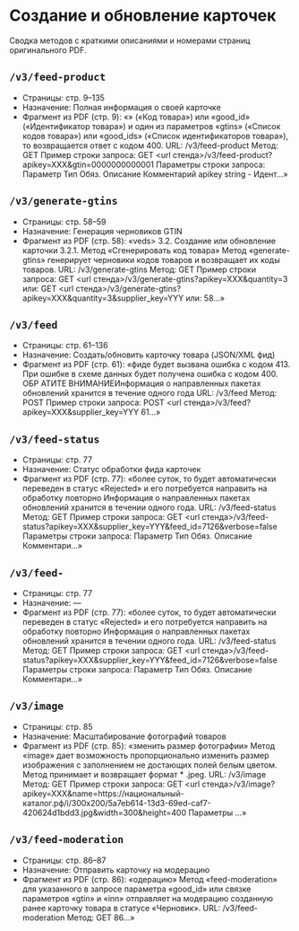# Создание и обновление карточек

Сводка методов с краткими описаниями и номерами страниц оригинального PDF.

## `/v3/feed-product`

- Страницы: стр. 9–135
- Назначение: Полная информация о своей карточке
- Фрагмент из PDF (стр. 9): «» («Код товара») или «good_id» («Идентификатор товара») и один из параметров «gtins» («Список кодов товара») или «good_ids» («Список идентификаторов товара»), то возвращается ответ с кодом 400. URL: /v3/feed-product Метод: GET Пример строки запроса: GET <url стенда>/v3/feed-product?apikey=XXX&gtin=0000000000001 Параметры строки запроса: Параметр Тип Обяз. Описание Комментарий apikey string - Идент…»

## `/v3/generate-gtins`

- Страницы: стр. 58–59
- Назначение: Генерация черновиков GTIN
- Фрагмент из PDF (стр. 58): «veds> </result> </root> 3.2. Создание или обновление карточки 3.2.1. Метод «Сгенерировать код товара» Метод «generate-gtins» генерирует черновики кодов товаров и возвращает их коды товаров. URL: /v3/generate-gtins Метод: GET Пример строки запроса: GET <url стенда>/v3/generate-gtins?apikey=XXX&quantity=3 или: GET <url стенда>/v3/generate-gtins?apikey=XXX&quantity=3&supplier_key=YYY или: 58…»

## `/v3/feed`

- Страницы: стр. 61–136
- Назначение: Создать/обновить карточку товара (JSON/XML фид)
- Фрагмент из PDF (стр. 61): «фиде будет вызвана ошибка с кодом 413. При ошибке в схеме данных будет получена ошибка с кодом 400. ОБР АТИТЕ ВНИМАНИЕИнформация о направленных пакетах обновлений хранится в течение одного года URL: /v3/feed Метод: POST Пример строки запроса: POST <url стенда>/v3/feed?apikey=XXX&supplier_key=YYY 61…»

## `/v3/feed-status`

- Страницы: стр. 77
- Назначение: Статус обработки фида карточек
- Фрагмент из PDF (стр. 77): «более суток, то будет автоматически переведен в статус «Rejected» и его потребуется направить на обработку повторно Информация о направленных пакетах обновлений хранится в течении одного года. URL: /v3/feed-status Метод: GET Пример строки запроса: GET <url стенда>/v3/feed- status?apikey=XXX&supplier_key=YYY&feed_id=7126&verbose=false Параметры строки запроса: Параметр Тип Обяз. Описание Комментари…»

## `/v3/feed-`

- Страницы: стр. 77
- Назначение: —
- Фрагмент из PDF (стр. 77): «более суток, то будет автоматически переведен в статус «Rejected» и его потребуется направить на обработку повторно Информация о направленных пакетах обновлений хранится в течении одного года. URL: /v3/feed-status Метод: GET Пример строки запроса: GET <url стенда>/v3/feed- status?apikey=XXX&supplier_key=YYY&feed_id=7126&verbose=false Параметры строки запроса: Параметр Тип Обяз. Описание Комментари…»

## `/v3/image`

- Страницы: стр. 85
- Назначение: Масштабирование фотографий товаров
- Фрагмент из PDF (стр. 85): «зменить размер фотографии» Метод «image» дает возможность пропорционально изменить размер изображения с заполнением не достающих полей белым цветом. Метод принимает и возвращает формат * .jpeg. URL: /v3/image Метод: GET Пример строки запроса: GET <url стенда>/v3/image?apikey=XXX&name=https://национальный- каталог.рф/i/300x200/5a7eb614-13d3-69ed-caf7-420624d1bdd3.jpg&width=300&height=400 Параметры …»

## `/v3/feed-moderation`

- Страницы: стр. 86–87
- Назначение: Отправить карточку на модерацию
- Фрагмент из PDF (стр. 86): «одерацию» Метод «feed-moderation» для указанного в запросе параметра «good_id» или связке параметров «gtin» и «inn» отправляет на модерацию созданную ранее карточку товара в статусе «Черновик». URL: /v3/feed-moderation Метод: GET 86…»
